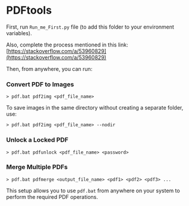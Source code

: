 # PDFtools

First, run `Run_me_First.py` file (to add this folder to your environment variables).

Also, complete the process mentioned in this link:
[https://stackoverflow.com/a/53960829](https://stackoverflow.com/a/53960829)

Then, from anywhere, you can run:

### Convert PDF to Images
```
> pdf.bat pdf2img <pdf_file_name>
```
To save images in the same directory without creating a separate folder, use:
```
> pdf.bat pdf2img <pdf_file_name> --nodir
```

### Unlock a Locked PDF
```
> pdf.bat pdfunlock <pdf_file_name> <password>
```

### Merge Multiple PDFs
```
> pdf.bat pdfmerge <output_file_name> <pdf1> <pdf2> <pdf3> ...
```

This setup allows you to use `pdf.bat` from anywhere on your system to perform the required PDF operations.

